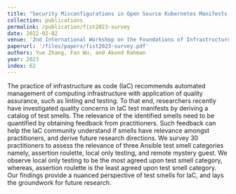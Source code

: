 ```yaml
---
title: "Security Misconfigurations in Open Source Kubernetes Manifests: An Empirical Study"
collection: publications
permalink: /publication/fist2023-survey
date: 2022-02-02
venue: '2nd International Workshop on the Foundations of Infrastructure Specification and Testing, co-located with the 20th IEEE International Conference on Software Architecture (ICSA 2023)'
paperurl: '/files/papers/fist2023-survey.pdf'
authors: Yue Zhang, Fan Wu, and Akond Rahman
year: 2023
index: 62
--- 
```

The practice of infrastructure as code (IaC) recommends automated management of computing infrastructure with application of quality assurance, such as linting and testing. To that end, researchers recently have investigated quality concerns in IaC test manifests by deriving a catalog of test smells. The relevance of the identified smells need to be quantified by obtaining feedback from practitioners. Such feedback can help the IaC community understand if smells have relevance amongst practitioners, and derive future research directions. We survey 30 practitioners to assess the relevance of three Ansible test smell categories namely, assertion roulette, local only testing, and remote mystery guest. We observe local only testing to be the most agreed upon test smell category, whereas, assertion roulette is the least agreed upon test smell category. Our findings provide a nuanced perspective of test smells for IaC, and lays the groundwork for future research.  